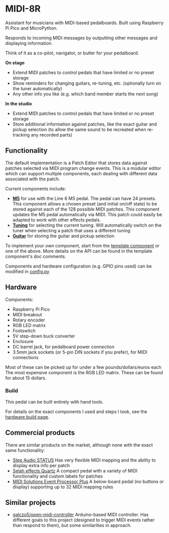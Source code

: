 # MIDI-8R

Assistant for musicians with MIDI-based pedalboards. Built using Raspberry Pi Pico and MicroPython.

Responds to incoming MIDI messages by outputting other messages and displaying information.

Think of it as a co-pilot, navigator, or butler for your pedalboard.

**On stage**
* Extend MIDI patches to control pedals that have limited or no preset storage
* Show reminders for changing guitars, re-tuning, etc. (optionally turn on the tuner automatically)
* Any other info you like (e.g. which band member starts the next song)

**In the studio**
* Extend MIDI patches to control pedals that have limited or no preset storage
* Store additional information against patches, like the exact guitar and pickup selection
  (to allow the same sound to be recreated when re-tracking any recorded parts)

## Functionality

The default implementation is a Patch Editor that stores data against patches selected via MIDI
program change events. This is a modular editor which can support multiple components, each dealing
with different data associated with the patch.

Current components include:
* [**M5**](src/components/m5.py) for use with the Line 6 M5 pedal. The pedal can have 24 presets.
  This component allows a chosen preset (and initial on/off state) to be stored against each
  of the 128 possible MIDI patches. This component updates the M5 pedal automatically via MIDI.
  This patch could easily be adapted to work with other effects pedals.
* [**Tuning**](src/components/tuning.py) for selecting the current tuning.
  Will automatically switch on the tuner when selecting a patch that uses a different tuning
* [**Guitar**](src/components/guitar.py) for storing the guitar and pickup selection

To implement your own component, start from the [template component](src/components/template.py)
or one of the above. More details on the API can be found in the template component's doc comments.

Components and hardware configuration (e.g. GPIO pins used) can be modified in [config.py](src/config.py)

## Hardware

Components:
* Raspberry Pi Pico
* MIDI breakout
* Rotary encoder
* RGB LED matrix
* Footswitch
* 5V step-down buck converter
* Enclosure
* DC barrel jack, for pedalboard power connection
* 3.5mm jack sockets (or 5-pin DIN sockets if you prefer), for MIDI connections

Most of these can be picked up for under a few pounds/dollars/euros each
The most expensive component is the RGB LED matrix. These can be found for about 15 dollars.

### Build

This pedal can be built entirely with hand tools.

For details on the exact components I used and steps I took, see the [hardware build page](BUILD.md).

## Commercial products

There are similar products on the market, although none with the exact same functionality:
* [Step Audio STATUS](https://stepaudio.net/products/status/STATUS_-_MIDI_Display_Clock_and_Mapper_-_by_StepAudio_net.html)
  Has very flexible MIDI mapping and the ability to display extra info per patch
* [Selah effects Quartz](http://www.selaheffects.com/product/quartz-v3/)
  A compact pedal with a variety of MIDI functionality and custom labels for patches
* [MIDI Solutions Event Processor Plus](http://www.midisolutions.com/prodepp.htm)
  A below-board pedal (no buttons or display) supporting up to 32 MIDI mapping rules

## Similar projects

* [galczo5/open-midi-controller](https://github.com/galczo5/open-midi-controller)
  Arduino-based MIDI controller. Has different goals to this project (designed to trigger
  MIDI events rather than respond to them), but some similarities in approach.
